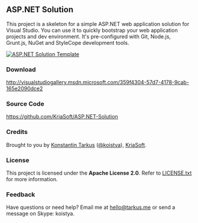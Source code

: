 ## ASP.NET Solution

This project is a skeleton for a simple ASP.NET web application solution for Visual Studio. You can use it to quickly
bootstrap your web application projects and dev environment. It's pre-configured with Git, Node.js, Grunt.js, NuGet and
StyleCope development tools.

[![ASP.NET Solution Template](http://i.imgur.com/OEENneg.png)](http://visualstudiogallery.msdn.microsoft.com/359f4304-57d7-4178-9cab-165e2090dce2)

### Download

http://visualstudiogallery.msdn.microsoft.com/359f4304-57d7-4178-9cab-165e2090dce2

### Source Code

https://github.com/KriaSoft/ASP.NET-Solution

### Credits

Brought to you by [Konstantin Tarkus](http://tarkus.me) ([@koistya](https://angel.co/koistya)), [KriaSoft](http://www.kriasoft.com).

### License

This project is licensed under the **Apache License 2.0**. Refer to
[LICENSE.txt](https://github.com/KriaSoft/AspNetSolution/blob/master/LICENSE.txt) for more information.

### Feedback

Have questions or need help? Email me at [hello@tarkus.me](mailto:hello@tarkus.me) or send a message on Skype: koistya.